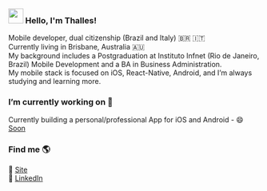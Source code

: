 ### <img src="https://media.giphy.com/media/hvRJCLFzcasrR4ia7z/giphy.gif" width="30px"> Hello, I'm Thalles!

Mobile developer, dual citizenship (Brazil and Italy) :brazil: :it: <br>
Currently living in Brisbane, Australia :australia: <br>
My background includes a Postgraduation at Instituto Infnet (Rio de Janeiro, Brazil) Mobile Development and a BA in Business Administration. <br>
My mobile stack is focused on iOS, React-Native, Android, and I’m always studying and learning more. <br>

### I’m currently working on 🔭

Currently building a personal/professional App for iOS and Android - 😄 [Soon](https://github.com/thallesmarchetti)  <br>

### Find me 🌎

🚀 [Site](https://thallesmarchetti.vercel.app/) <br>
💼 [LinkedIn](www.linkedin.com/in/thallesmarchetti) <br>
